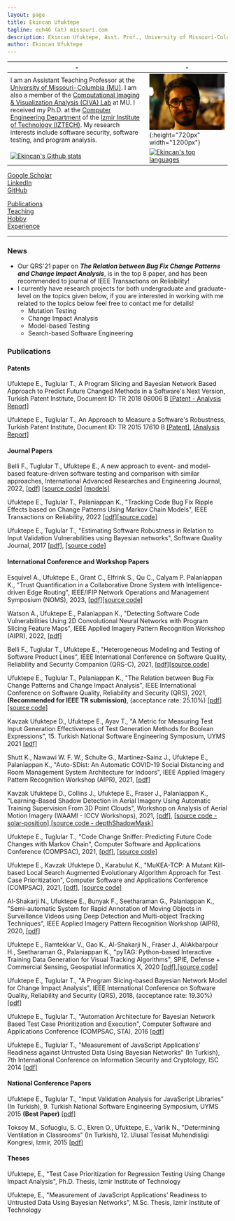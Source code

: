 ```yaml
---
layout: page
title: Ekincan Ufuktepe
tagline: euh46 (at) missouri.com
description: Ekincan Ufuktepe, Asst. Prof., University of Missouri-Columbia
author: Ekincan Ufuktepe
---
```


| - | - |
|---|---|
| I am an Assistant Teaching Professor at the [University of Missouri-Columbia (MU)](https://missouri.edu/). I am also a member of the [Computational Imaging & Visualization Analysis (CIVA) Lab](http://cell.missouri.edu/) at MU. I received my Ph.D. at the [Computer Engineering Department](https://ceng.iyte.edu.tr) of the [Izmir Institute of Technology (IZTECH)](https://ceng.iyte.edu.tr). My research interests include software security, software testing, and program analysis.     | ![](/image/headshot.png){:height="720px" width="1200px"} |
|[![Ekincan's Github stats](https://github-readme-stats.vercel.app/api?username=ekincanufuktepe&theme=blue-green)](https://github.com/ekincanufuktepe/github-readme-stats)|[![Ekincan's top languages](https://github-readme-stats.vercel.app/api/top-langs/?username=ekincanufuktepe&theme=blue-green)](https://github.com/ekincanufuktepe/github-readme-stats)|

[Google Scholar](https://scholar.google.com/citations?user=nMoEPfwAAAAJ&hl=en)  
[LinkedIn](https://www.linkedin.com/in/ekincan-ufuktepe-8a208944/)  
[GitHub](https://github.com/ekincanufuktepe)  

[Publications](https://ekincanufuktepe.github.io/index.html)  
[Teaching](https://ekincanufuktepe.github.io/teaching.html)  
[Hobby](https://ekincanufuktepe.github.io/hobby.html)  
[Experience](https://ekincanufuktepe.github.io/experience.html)  

---
### News

* Our QRS'21 paper on ***The Relation between Bug Fix Change Patterns and Change Impact Analysis***, is in the top 8 paper, and has been recommended to journal of IEEE Transactions on Reliability!
* I currently have research projects for both undergraduate and graduate-level on the topics given below, if you are interested in working with me related to the topics below feel free to contact me for details!
  * Mutation Testing
  * Change Impact Analysis
  * Model-based Testing 
  * Search-based Software Engineering

### Publications  

#### Patents 

Ufuktepe E., Tuglular T., A Program Slicing and Bayesian Network Based Approach to Predict Future Changed Methods in a Software's Next Version, Turkish Patent Institute, Document ID: TR 2018 08006 B [[Patent - Analysis Report]](/paper/2018_Patent_Report_Ufuktepe_Tuglular.pdf)

Ufuktepe E., Tuglular T., An Approach to Measure a Software's Robustness, Turkish Patent Institute, Document ID: TR 2015 17610 B [[Patent]](/paper/2015_Patent_Copyright_Ufuktepe_Tuglular.pdf), [[Analysis Report]](/paper/2015_Patent_Analysis_Report_Ufuktepe_Tuglular.pdf)

#### Journal Papers

Belli F., Tuglular T., Ufuktepe E., A new approach to event- and model-based feature-driven software testing and  comparison with similar approaches, International Advanced Researches and Engineering Journal, 2022, [[pdf]](/paper/2022_IAREJ_Belli_Tuglular_Ufuktepe.pdf) [[source code]](https://github.com/esg4aspl/esg-engine) [[models]](https://github.com/esg4aspl/comparison-of-event-based-modeling-approaches)

Ufuktepe E., Tuglular T., Palaniappan K., "Tracking Code Bug Fix Ripple Effects based on Change Patterns Using Markov Chain Models", IEEE Transactions on Reliability, 2022 [[pdf]](/paper/2022_IEEETR_Tracking_Code_Bug_Fix_Ripple_Effects_Based_on_Change_Patterns_Using_Markov_Chain_Models.pdf)[[source code]](https://github.com/ekincanufuktepe/change-instepector-java)

Ufuktepe E., Tuglular T., "Estimating Software Robustness in Relation to Input Validation Vulnerabilities using Bayesian networks", Software Quality Journal, 2017 [[pdf]](/paper/2017_SQJ_Ufuktepe_Tuglular.pdf), [[source code]](https://github.com/ekincanufuktepe/Measuring-Robustness-Against-Input-Validation-Attacks)

#### International Conference and Workshop Papers

Esquivel A., Ufuktepe E., Grant C., Elfrink S., Qu C., Calyam P. Palaniappan K., "Trust Quantification in a Collaborative Drone System with Intelligence-driven Edge Routing", IEEE/IFIP Network Operations and Management Symposium (NOMS), 2023, [[pdf]]()[[source code]]()

Watson A., Ufuktepe E., Palaniappan K., "Detecting Software Code Vulnerabilities Using 2D Convolutional Neural Networks with Program Slicing Feature Maps", IEEE Applied Imagery Pattern Recognition Workshop (AIPR), 2022, [[pdf]]()

Belli F., Tuglular T., Ufuktepe E., "Heterogeneous Modeling and Testing of Software Product Lines", IEEE International Conference on Software Quality, Reliability and Security Companion (QRS-C), 2021, [[pdf]](/paper/2021_QRS_Heterogeneous_Modeling_and_Testing_of_Software_Product_Lines.pdf)[[source code]](https://github.com/esg4aspl/SPL-ESG-Examples)

Ufuktepe E., Tuglular T., Palaniappan K., "The Relation between Bug Fix Change Patterns and Change Impact Analysis", IEEE International Conference on Software Quality, Reliability and Security (QRS), 2021, **(Recommended for IEEE TR submission)**, (acceptance rate: 25.10%) [[pdf]](/paper/2021_QRS_The_Relation_between_Bug_Fix_Change_Patterns_and_Change_Impact_Analysis.pdf)[[source code]](https://github.com/ekincanufuktepe/change-instepector-java)

Kavzak Ufuktepe D., Ufuktepe E., Ayav T., "A Metric for Measuring Test Input Generation Effectiveness of Test Generation Methods for Boolean Expressions", 15. Turkish National Software Engineering Symposium, UYMS 2021 [[pdf]]()

Shutt K., Nawawi W. F. W., Schulte G., Martinez-Sainz J., Ufuktepe E., Palaniappan K., "Auto-SDist: An Automatic COVID-19 Social Distancing and Room Management System Architecture for Indoors", IEEE Applied Imagery Pattern Recognition Workshop (AIPR), 2021, [[pdf]]()

Kavzak Ufuktepe D., Collins J., Ufuktepe E., Fraser J., Palaniappan K., "Learning-Based Shadow Detection in Aerial Imagery Using Automatic Training Supervision From 3D Point Clouds", Workshop on Analysis of Aerial Motion Imagery (WAAMI - ICCV Workshops), 2021, [[pdf]](), [[source code - solar-position]](https://github.com/CIVA-Lab/solar-position-calculator),[[source code - depthShadowMask]](https://github.com/CIVA-Lab/depthshadowmask)

Ufuktepe E., Tuglular T., "Code Change Sniffer: Predicting Future Code Changes with Markov Chain", Computer Software and Applications Conference (COMPSAC), 2021, [[pdf]](/paper/2021_COMPSAC_Code_Change_Sniffer_Ufuktepe.pdf), [[source code]](https://github.com/ekincanufuktepe/code-change-sniffer)

Ufuktepe E., Kavzak Ufuktepe D., Karabulut K., "MuKEA-TCP: A Mutant Kill-based Local Search Augmented Evolutionary Algorithm Approach for Test Case Prioritization", Computer Software and Applications Conference (COMPSAC), 2021, [[pdf]](/paper/2021_COMPSAC_MKEA_TCP_Ufuktepe.pdf), [[source code]](https://github.com/ekincanufuktepe/mukea-tcp)

Al-Shakarji N., Ufuktepe E., Bunyak F., Seetharaman G., Palaniappan K., "Semi-automatic System for Rapid Annotation of Moving Objects in Surveillance Videos using Deep Detection and Multi-object Tracking Techniques", IEEE Applied Imagery Pattern Recognition Workshop (AIPR), 2020, [[pdf]]()

Ufuktepe E., Ramtekkar V., Gao K., Al-Shakarji N., Fraser J., AliAkbarpour H., Seetharaman G., Palaniappan K., "pyTAG: Python-based Interactive Training Data Generation for Visual Tracking Algorithms", SPIE, Defense + Commercial Sensing, Geospatial Informatics X, 2020 [[pdf]](),[[source code]](https://github.com/CIVA-Lab/pyTAG)

Ufuktepe E., Tuglular T., "A Program Slicing-based Bayesian Network Model for Change Impact Analysis", IEEE International Conference on Software Quality, Reliability and Security (QRS), 2018, (acceptance rate: 19.30%) [[pdf]](/paper/2018_QRS_Ufuktepe_Tuglular.pdf)

Ufuktepe E., Tuglular T., "Automation Architecture for Bayesian Network Based Test Case Prioritization and Execution", Computer Software and Applications Conference (COMPSAC, STA), 2016 [[pdf]](/paper/2016_COMPSAC_Ufuktepe_Tuglular.pdf)

Ufuktepe E., Tuglular T., "Measurement of JavaScript Applications' Readiness against Untrusted Data Using Bayesian Networks" (In Turkish), 7th International Conference on Information Security and Cryptology, ISC 2014 [[pdf]](/paper/2014_ISC_Ufuktepe_Tuglular.pdf)


#### National Conference Papers
Ufuktepe E., Tuglular T., "Input Validation Analysis for JavaScript Libraries" (In Turkish), 9. Turkish National Software Engineering Symposium, UYMS 2015 **(Best Paper)** [[pdf]](/paper/2015_UYMS_Ufuktepe_Tuglular.pdf)

Toksoy M., Sofuoglu, S. C., Ekren O., Ufuktepe, E., Varlik N., "Determining Ventilation in Classrooms" (In Turkish), 12. Ulusal Tesisat Muhendisligi Kongresi, Izmir, 2015 [[pdf]]()


#### Theses
Ufuktepe, E., "Test Case Prioritization for Regression Testing Using Change Impact Analysis", Ph.D. Thesis, Izmir Institute of Technology

Ufuktepe, E., "Measurement of JavaScript Applications’ Readiness to Untrusted Data Using Bayesian Networks", M.Sc. Thesis, Izmir Institute of Technology 

